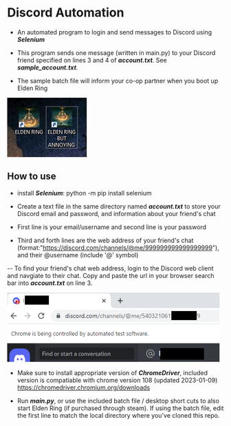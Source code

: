 # Discord Automation
####
- An automated program to login and send messages to Discord using **_Selenium_**

- This program sends one message (written in main.py) to your Discord friend specified on lines 3 and 4 of **_account.txt_**. See **_sample_account.txt_**.

- The sample batch file will inform your co-op partner when you boot up Elden Ring 

![Elden Ring but annoying shortcut](images/header.png)

## How to use
- install **_Selenium_**: python -m pip install selenium

- Create a text file in the same directory named **_account.txt_** to store your Discord email and password, and information about your friend's chat

- First line is your email/username and second line is your password

- Third and forth lines are the web address of your friend's chat (format:"https://discord.com/channels/@me/999999999999999999"), and their @username (include '@' symbol)

-- To find your friend's chat web address, login to the Discord web client and navgiate to their chat. Copy and paste the url in your browser search bar into **_account.txt_** on line 3.

![locate a friend's chat link](images/sampleChat.png)

- Make sure to install appropriate version of **_ChromeDriver_**, included version is compatiable with chrome version 108 (updated 2023-01-09)
https://chromedriver.chromium.org/downloads

- Run **_main.py_**, or use the included batch file / desktop short cuts to also start Elden Ring (if purchased through steam). If using the batch file, edit the first line to match the local directory where you've cloned this repo.

